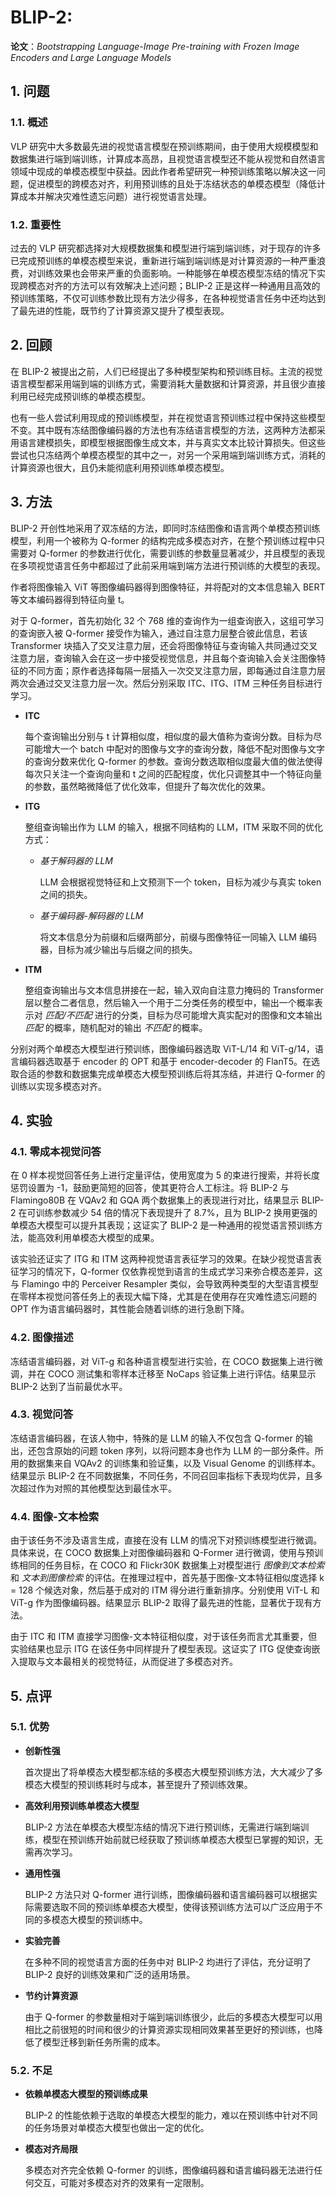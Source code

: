 # BLIP-2:

**论文**：*Bootstrapping Language-Image Pre-training with Frozen Image Encoders and Large Language Models*

## 1. 问题

### 1.1. 概述

VLP 研究中大多数最先进的视觉语言模型在预训练期间，由于使用大规模模型和数据集进行端到端训练，计算成本高昂，且视觉语言模型还不能从视觉和自然语言领域中现成的单模态模型中获益。因此作者希望研究一种预训练策略以解决这一问题，促进模型的跨模态对齐，利用预训练的且处于冻结状态的单模态模型（降低计算成本并解决灾难性遗忘问题）进行视觉语言处理。

### 1.2. 重要性

过去的 VLP 研究都选择对大规模数据集和模型进行端到端训练，对于现存的许多已完成预训练的单模态模型来说，重新进行端到端训练是对计算资源的一种严重浪费，对训练效果也会带来严重的负面影响。一种能够在单模态模型冻结的情况下实现跨模态对齐的方法可以有效解决上述问题；BLIP-2 正是这样一种通用且高效的预训练策略，不仅可训练参数比现有方法少得多，在各种视觉语言任务中还均达到了最先进的性能，既节约了计算资源又提升了模型表现。

## 2. 回顾

在 BLIP-2 被提出之前，人们已经提出了多种模型架构和预训练目标。主流的视觉语言模型都采用端到端的训练方式，需要消耗大量数据和计算资源，并且很少直接利用已经完成预训练的单模态模型。

也有一些人尝试利用现成的预训练模型，并在视觉语言预训练过程中保持这些模型不变。其中既有冻结图像编码器的方法也有冻结语言模型的方法，这两种方法都采用语言建模损失，即模型根据图像生成文本，并与真实文本比较计算损失。但这些尝试也只冻结两个单模态模型的其中之一，对另一个采用端到端训练方式，消耗的计算资源也很大，且仍未能彻底利用预训练单模态模型。

## 3. 方法

BLIP-2 开创性地采用了双冻结的方法，即同时冻结图像和语言两个单模态预训练模型，利用一个被称为 Q-former 的结构完成多模态对齐，在整个预训练过程中只需要对 Q-former 的参数进行优化，需要训练的参数量显著减少，并且模型的表现在多项视觉语言任务中都超过了此前采用端到端方法进行预训练的大模型的表现。

作者将图像输入 ViT 等图像编码器得到图像特征，并将配对的文本信息输入 BERT 等文本编码器得到特征向量 t。

对于 Q-former，首先初始化 32 个 768 维的查询作为一组查询嵌入，这组可学习的查询嵌入被 Q-former 接受作为输入，通过自注意力层整合彼此信息，若该 Transformer 块插入了交叉注意力层，还会将图像特征与查询输入共同通过交叉注意力层，查询输入会在这一步中接受视觉信息，并且每个查询输入会关注图像特征的不同方面；原作者选择每隔一层插入一次交叉注意力层，即每通过自注意力层两次会通过交叉注意力层一次。然后分别采取 ITC、ITG、ITM 三种任务目标进行学习。

* **ITC** 

  每个查询输出分别与 t 计算相似度，相似度的最大值称为查询分数。目标为尽可能增大一个 batch 中配对的图像与文字的查询分数，降低不配对图像与文字的查询分数来优化 Q-former 的参数。查询分数选取相似度最大值的做法使得每次只关注一个查询向量和 t 之间的匹配程度，优化只调整其中一个特征向量的参数，虽然略微降低了优化效率，但提升了每次优化的效果。

* **ITG** 

  整组查询输出作为 LLM 的输入，根据不同结构的 LLM，ITM 采取不同的优化方式：

  * *基于解码器的 LLM*

    LLM 会根据视觉特征和上文预测下一个 token，目标为减少与真实 token 之间的损失。

  * *基于编码器-解码器的 LLM*

    将文本信息分为前缀和后缀两部分，前缀与图像特征一同输入 LLM 编码器，目标为减少输出与后缀之间的损失。

* **ITM** 

  整组查询输出与文本信息拼接在一起，输入双向自注意力掩码的 Transformer 层以整合二者信息，然后输入一个用于二分类任务的模型中，输出一个概率表示对 *匹配/不匹配* 进行的分类，目标为尽可能增大真实配对的图像和文本输出 *匹配* 的概率，随机配对的输出 *不匹配* 的概率。

分别对两个单模态大模型进行预训练，图像编码器选取 ViT-L/14 和 ViT-g/14，语言编码器选取基于 encoder 的 OPT 和基于 encoder-decoder 的 FlanT5。在选取合适的参数和数据集完成单模态大模型预训练后将其冻结，并进行 Q-former 的训练以实现多模态对齐。

## 4. 实验

### 4.1. 零成本视觉问答

在 0 样本视觉回答任务上进行定量评估，使用宽度为 5 的束进行搜索，并将长度惩罚设置为 -1，鼓励更简短的回答，使其更符合人工标注。将 BLIP-2 与 Flamingo80B 在  VQAv2 和 GQA 两个数据集上的表现进行对比，结果显示 BLIP-2 在可训练参数减少 54 倍的情况下表现提升了 8.7%，且为 BLIP-2 换用更强的单模态大模型可以提升其表现；这证实了 BLIP-2 是一种通用的视觉语言预训练方法，能高效利用单模态大模型的成果。

该实验还证实了 ITG 和 ITM 这两种视觉语言表征学习的效果。在缺少视觉语言表征学习的情况下，Q-former 仅依靠视觉到语言的生成式学习来弥合模态差异，这与 Flamingo 中的 Perceiver Resampler 类似，会导致两种类型的大型语言模型在零样本视觉问答任务上的表现大幅下降，尤其是在使用存在灾难性遗忘问题的 OPT 作为语言编码器时，其性能会随着训练的进行急剧下降。

### 4.2. 图像描述

冻结语言编码器，对 ViT-g 和各种语言模型进行实验，在 COCO 数据集上进行微调，并在 COCO 测试集和零样本迁移至 NoCaps 验证集上进行评估。结果显示 BLIP-2 达到了当前最优水平。

### 4.3. 视觉问答

冻结语言编码器，在该人物中，特殊的是 LLM 的输入不仅包含 Q-former 的输出，还包含原始的问题 token 序列，以将问题本身也作为 LLM 的一部分条件。所用的数据集来自 VQAv2 的训练集和验证集，以及 Visual Genome 的训练样本。结果显示 BLIP-2 在不同数据集，不同任务，不同召回率指标下表现均优异，且多次超过作为对照的其他模型达到最佳水平。

### 4.4. 图像-文本检索

由于该任务不涉及语言生成，直接在没有 LLM 的情况下对预训练模型进行微调。具体来说，在 COCO 数据集上对图像编码器和 Q-Former 进行微调，使用与预训练相同的任务目标，在 COCO 和 Flickr30K 数据集上对模型进行 *图像到文本检索* 和 *文本到图像检索* 的评估。在推理过程中，首先基于图像-文本特征相似度选择 k = 128 个候选对象，然后基于成对的 ITM 得分进行重新排序。分别使用 ViT-L 和 ViT-g 作为图像编码器。结果显示 BLIP-2 取得了最先进的性能，显著优于现有方法。

由于 ITC 和 ITM 直接学习图像-文本特征相似度，对于该任务而言尤其重要，但实验结果也显示 ITG 在该任务中同样提升了模型表现。这证实了 ITG 促使查询嵌入提取与文本最相关的视觉特征，从而促进了多模态对齐。

## 5. 点评

### 5.1. 优势

* **创新性强** 

  首次提出了将单模态大模型都冻结的多模态大模型预训练方法，大大减少了多模态大模型的预训练耗时与成本，甚至提升了预训练效果。

* **高效利用预训练单模态大模型** 

  BLIP-2 方法在单模态大模型冻结的情况下进行预训练，无需进行端到端训练，模型在预训练开始前就已经获取了预训练单模态大模型已掌握的知识，无需再次学习。

* **通用性强** 

  BLIP-2 方法只对 Q-former 进行训练，图像编码器和语言编码器可以根据实际需要选取不同的预训练单模态大模型，使得该预训练方法可以广泛应用于不同的多模态大模型的预训练中。

* **实验完善** 

  在多种不同的视觉语言方面的任务中对 BLIP-2 均进行了评估，充分证明了 BLIP-2 良好的训练效果和广泛的适用场景。

* **节约计算资源** 

  由于 Q-former 的参数量相对于端到端训练很少，此后的多模态大模型可以用相比之前很短的时间和很少的计算资源实现相同效果甚至更好的预训练，也降低了模型迁移到新任务所需的成本。

### 5.2. 不足

* **依赖单模态大模型的预训练成果** 

  BLIP-2 的性能依赖于选取的单模态大模型的能力，难以在预训练中针对不同的任务场景对单模态大模型也做出一定的优化。

* **模态对齐局限** 


  多模态对齐完全依赖 Q-former 的训练，图像编码器和语言编码器无法进行任何交互，可能对多模态对齐的效果有一定限制。
